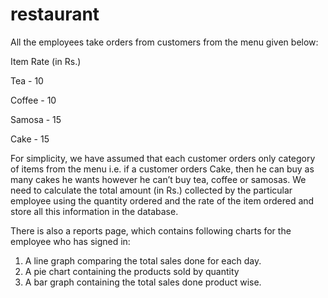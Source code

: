 # restaurant
All the employees take orders from customers from the menu given below:

Item Rate (in Rs.)

Tea - 10

Coffee - 10

Samosa - 15

Cake - 15


For simplicity, we have assumed that each customer orders only category of
items from the menu i.e. if a customer orders Cake, then he can buy as many
cakes he wants however he can’t buy tea, coffee or samosas. We need to
calculate the total amount (in Rs.) collected by the particular employee using
the quantity ordered and the rate of the item ordered and store all this
information in the database.

There is also a reports page, which contains following charts for the
employee who has signed in:
1. A line graph comparing the total sales done for each day.
2. A pie chart containing the products sold by quantity
3. A bar graph containing the total sales done product wise.
